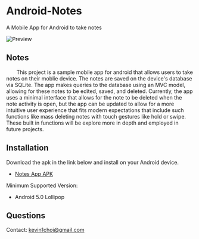# Android-Notes
A Mobile App for Android to take notes

![Preview]()

## Notes
&nbsp;&nbsp;&nbsp;&nbsp;&nbsp;&nbsp; This project is a sample mobile app for android that allows
users to take notes on their moblie device. The notes are saved on the device's database via SQLite.
The app makes queries to the database using an MVC model, allowing for these notes to be edited,
saved, and deleted. Currently, the app uses a minimal interface that allows for the note to be 
deleted when the note activity is open, but the app can be updated to allow for a more intuitive
user experience that fits modern expectations that include such functions like mass deleting notes
with touch gestures like hold or swipe. These built in functions will be explore more in depth and
employed in future projects.

## Installation

Download the apk in the link below and install on your Android device.
- [Notes App APK]()

Minimum Supported Version:
- Android 5.0 Lollipop

## Questions
Contact: kevin1choi@gmail.com